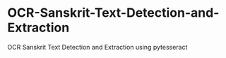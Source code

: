 # OCR-Sanskrit-Text-Detection-and-Extraction
OCR Sanskrit Text Detection and Extraction using pytesseract
